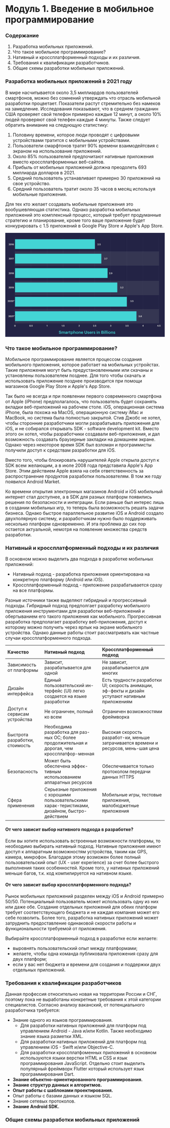 # Модуль 1. Введение в мобильное программирование

### Содержание

1. Разработка мобильных приложений.
2. Что такое мобильное программирование?
3. Нативный и кроссплатформенный подходы и их различия.
4. Требования к квалификации разработчиков.
5. Общие схемы разработки мобильных приложений.

### Разработка мобильных приложений в 2021 году

В мире насчитывается около 3,5 миллиардов пользователей смартфонов, можно без сомнений утверждать что отрасль мобильной разработки процветает. Показатели растут стремительно без намеков на замедление. Исследования показывают, что в среднем гражданин США проверяет свой телефон примерно каждые 12 минут, а около 10% людей проверяют свой телефен каждые 4 минуты. Также следует обратить внимание на следующую статистику: 

1. Половину времени, которое люди проводят с цифровыми устройствами тратится с мобильными устройствами.
2. Пользователи смарфтонов тратят 90% времени взаимодейтсвия с экраном на использование приложений.
3. Около 85% пользователей предпочитают нативные приложения вместо кроссплатформенных веб-сайтов.
4. Прибыль от мобильных приложений должна преодолеть 693 миллиарда долларов в 2021.
5. Средний пользователь устанавливает примерно 30 приложений на свое устройство.
6. Средний пользователь тратит около 35 часов в месяц используя мобильные приложения.

Для тех кто желает создавать мобильные приложения это вообушевляющая статистика. Однако разработка мобильных приложений это комплексный процесс, который требует продуманные стратегию и планирование, кроме того ваше приложение будет конкурировать с 1.5 приложений в Google Play Store и Apple's App Store.

![&#x41F;&#x43E;&#x43B;&#x44C;&#x437;&#x43E;&#x432;&#x430;&#x442;&#x435;&#x43B;&#x438; &#x441;&#x43C;&#x430;&#x440;&#x442;&#x444;&#x43E;&#x43D;&#x43E;&#x432; &#x432; &#x43C;&#x438;&#x438;&#x43B;&#x438;&#x430;&#x440;&#x434;&#x430;&#x445; &#x43E;&#x442; 2016 &#x434;&#x43E; 2021 \(&#x43F;&#x440;&#x438;&#x43C;&#x435;&#x440;&#x43D;&#x43E;&#x435;\)](../.gitbook/assets/image.png)

### Что такое мобильное программирование?

Мобильное программирование является процессом создания мобильного приложения, которое работает на мобильных устройстах. Такие приложения могут быть предустановленными или скачаны и установлены пользователем позднее. Для того чтобы скачать и использовать приложение позднее производится при помощи магазинов Google Play Store и Apple's App Store.

Так было не всегда и при появлении первого современного смартфона от Apple \(iPhone\) предполагалось, что пользователь будет сохранять вкладки веб-приложений на рабочем столе. iOS, операционная система iPhone, была похожа на MacOS, операционную систему iMac и MacBook, но система была полностью закрытой. Стив Джобс не хотел, чтобы сторонние разработчики могли разрабатывать приложения для iOS, и не собирался открывать SDK - software development kit. Вместо этого он хотел, чтобы разработчики создавали веб-приложения, и дал возможность создавать браузерные закладки на домашнем экране. Однако через некоторое время SDK был взломан и программисты получили доступ к средствам разработки для iOS. 

Вместо того, чтобы блокировать нарушителей Apple открыла доступ к SDK всем желающим, а в июле 2008 года представила Apple's App Store. Этим действием Apple взяла на себя ответственность за распространение продуктов разработки пользователям. В том же году появился Android Market.

Ко времени открытия электронных магазинов Android и iOS мобильный интернет стал доступнее, а в SDK для разных платформ появились решения по безопасности и интеграции. Если раньше был интерес лишь в создании мобильных игр, то теперь была возможность решать задачи бизнеса. Однако быстрое параллельное развитие iOS и Android создало двухполярную систему, и разработчикам нужно было поддерживать несколько платформ одновременно. И эта проблема до сих пор остается актуальной, немотря на появление множества средств разработки.

### Нативный и кроссплатформенный подходы и их различия

В основном можно выделить два подхода в разработке мобильных приложений:

* Нативный подход - разработка приложения ориентирована на конкретную платформу \(Android или iOS\).
* Кроссплатформенный подход - приложение разрабатывается сразу на все платформы.

 Разные источники также выделяют гибридный и прогрессивный подходы. Гибридный подход предполгает разработку мобильного приложения инструментами для разработки веб-приложений и обертыванием его такого приложения как мобильного. Прогрессивная разработка предполагает разработку веб-приложения, доступ к которому можно получить через ярлык на экране мобильного устройства. Однако данные работы стоит рассматривать как частные случаи кроссплатформенного подхода.

| Качество | Нативный подход | Кроссплатформенный подход |
| :--- | :--- | :--- |
| Зависимость от платформы | Зависит, разрабатывается для одной | Не зависит, разрабатывается для многих |
| Дизайн интерфейса | Единый пользовательский ин-терфейс \(UI\) легко создается на языке разработки | Есть трудности разработки UI; скорость анимации, эф-фекты и дизайн уступают нативным приложениям |
| Доступ к сервисам устройства | Не ограничен, полный ко всем | Ограничен возможностями фреймворка |
| Быстрота разработки, стоимость | Необходима разработка для раз-ных ОС; более продолжительная и дорогая, чем кроссплатфор-менная | Высокая скорость разработ-ки, меньше затрачивается времени и ресурсов, мень-шая цена |
| Безопасность | Может быть обеспечена эффек-тивным использованием аппаратных ресурсов | Обеспечивается только протоколом передачи данных HTTPS |
| Сфера применения | Серьезные приложения с хорошими пользовательскими харак-теристиками, дизайном, быстро-действием | Мобильные игры, тестовые приложения, малобюджетные приложения |

#### От чего зависит выбор нативного подхода в разработке?

Если вы хотите использовать встроенные возможности платформы, то необходимо выбирать нативный подход. Нативные приложения имеют доступ к аппаратным возможностям устройства, таким как GPS, камера, микрофон. Благодаря этому возможен более полный пользовательский опыт \(UX - user experience\) за счет более быстрого выполнения таких особенностей. Кроме того, у нативных приложений меньше багов, т.к. код компилируется на нативном языке.

####  От чего зависит выбор кроссплатформенного подхода?

Рынок мобильных приложений разделен между iOS и Android примерно 50/50. Потенциальный пользователь может использовать одну из них или даже обе. Создание отдельных приложений для обеих платформ требует соответствующего бюджета и не каждая компания может его себе позволить. Более того, разработка нативных приложений может затруднить предоставление одинаковой скорости работы и функциональности требуемой от приложения.

Выбирайте кроссплатформенный подход в разработке если желаете:

* выровнять пользовательский опыт между  платформами;
* желаете, чтобы одна команда публиковала приложения сразу для двух платформ;
* если у вас нет бюджета и времени для создания и поддержки двух отдельных приложений.

### Требования к квалификации разработчиков

Данная профессия относительно новая на территории России и СНГ, поэтому пока не выработаны конкретные требования к этой категории специалистов. Согласно анализу ваканский, от потенциального разработчика требуется:

* Знание одного из языков программирования.
  * Для разработки нативных приложений для платформ под управлением Android - Java и/или Kotlin. Также необходимо знание языка разметки XML.
  * Для разработки нативных приложений для платформ под управлением iOS - Swift и/или Objective-C.
  * Для разработки кроссплатфоменных приложений в основном используются языки верстки HTML и CSS и язык программирования JavaScript. Отдельно стоит выделить популярный фреймворк Flutter который использует язык программирования Dart.
* **Знание объектно-ориентированного программирования.**
* **Знание структур данных и алгоритмов.**
* **Опыт работы с шаблонами проектирования.**
* Опыт работы с базами данных и языком SQL.
* Знание сетевых протоколов.
* **Знание Android SDK.**

### Общие схемы разработки мобильных приложений

 

